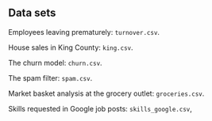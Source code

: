 ## Data sets

Employees leaving prematurely: `turnover.csv`.

House sales in King County: `king.csv`.

The churn model: `churn.csv`.

The spam filter: `spam.csv`.

Market basket analysis at the grocery outlet: `groceries.csv`.

Skills requested in Google job posts: `skills_google.csv`,
